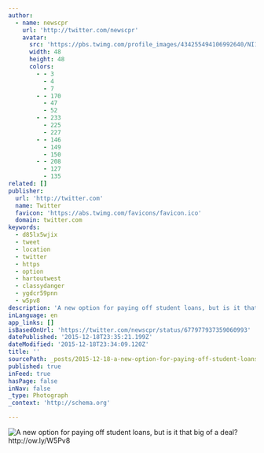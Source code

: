 ```yaml
---
author:
  - name: newscpr
    url: 'http://twitter.com/newscpr'
    avatar:
      src: 'https://pbs.twimg.com/profile_images/434255494106992640/NI16GxZJ_normal.jpeg'
      width: 48
      height: 48
      colors:
        - - 3
          - 4
          - 7
        - - 170
          - 47
          - 52
        - - 233
          - 225
          - 227
        - - 146
          - 149
          - 150
        - - 208
          - 127
          - 135
related: []
publisher:
  url: 'http://twitter.com'
  name: Twitter
  favicon: 'https://abs.twimg.com/favicons/favicon.ico'
  domain: twitter.com
keywords:
  - d85lx5wjix
  - tweet
  - location
  - twitter
  - https
  - option
  - hartoutwest
  - classydanger
  - ygdcr59pnn
  - w5pv8
description: 'A new option for paying off student loans, but is it that big of a deal? http://ow.ly/W5Pv8'
inLanguage: en
app_links: []
isBasedOnUrl: 'https://twitter.com/newscpr/status/677977937359060993'
datePublished: '2015-12-18T23:35:21.199Z'
dateModified: '2015-12-18T23:34:09.120Z'
title: ''
sourcePath: _posts/2015-12-18-a-new-option-for-paying-off-student-loans-but-is-it-that-bi.md
published: true
inFeed: true
hasPage: false
inNav: false
_type: Photograph
_context: 'http://schema.org'

---
```

![A new option for paying off student loans&comma; but is it that big of a deal&quest; http&colon;&sol;&sol;ow&period;ly&sol;W5Pv8](https://pbs.twimg.com/media/CWipV3qUAAAbUsA.png:large)
